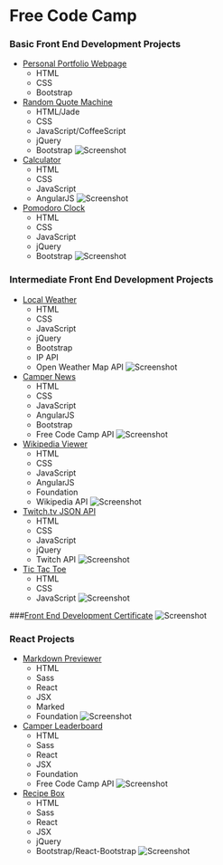 # Free Code Camp
### Basic Front End Development Projects
* [Personal Portfolio Webpage](http://codepen.io/thomasvaeth/full/WQxQem/)
  - HTML
  - CSS
  - Bootstrap
* [Random Quote Machine](http://codepen.io/thomasvaeth/full/epmrEm/)
  - HTML/Jade
  - CSS
  - JavaScript/CoffeeScript
  - jQuery
  - Bootstrap
![Screenshot](https://github.com/thomasvaeth/freecodecamp/blob/master/screenshots/random-desktop.png "Screenshot")
* [Calculator](http://codepen.io/thomasvaeth/full/VerWLg/)
  - HTML
  - CSS
  - JavaScript
  - AngularJS
![Screenshot](https://github.com/thomasvaeth/freecodecamp/blob/master/screenshots/calculator-desktop.png "Screenshot")
* [Pomodoro Clock](http://codepen.io/thomasvaeth/full/QjwPgz/)
  - HTML
  - CSS
  - JavaScript
  - jQuery
  - Bootstrap
![Screenshot](https://github.com/thomasvaeth/freecodecamp/blob/master/screenshots/pomodoro-desktop.png "Screenshot")

### Intermediate Front End Development Projects
* [Local Weather](http://codepen.io/thomasvaeth/full/avzaBd/)
  - HTML
  - CSS
  - JavaScript
  - jQuery
  - Bootstrap
  - IP API
  - Open Weather Map API
![Screenshot](https://github.com/thomasvaeth/freecodecamp/blob/master/screenshots/local-desktop.png "Screenshot")
* [Camper News](http://codepen.io/thomasvaeth/full/yeXMEJ/)
  - HTML
  - CSS
  - JavaScript
  - AngularJS
  - Bootstrap
  - Free Code Camp API
![Screenshot](https://github.com/thomasvaeth/freecodecamp/blob/master/screenshots/news-desktop.png "Screenshot")
* [Wikipedia Viewer](http://codepen.io/thomasvaeth/full/adKNyx/)
  - HTML
  - CSS
  - JavaScript
  - AngularJS
  - Foundation
  - Wikipedia API
![Screenshot](https://github.com/thomasvaeth/freecodecamp/blob/master/screenshots/wikipedia-desktop.png "Screenshot")
* [Twitch.tv JSON API](http://codepen.io/thomasvaeth/full/EVyabe/)
  - HTML
  - CSS
  - JavaScript
  - jQuery
  - Twitch API
![Screenshot](https://github.com/thomasvaeth/freecodecamp/blob/master/screenshots/twitch-desktop.png "Screenshot")
* [Tic Tac Toe](http://codepen.io/thomasvaeth/full/zrmjeB/)
  - HTML
  - CSS
  - JavaScript
![Screenshot](https://github.com/thomasvaeth/freecodecamp/blob/master/screenshots/tic-desktop.png "Screenshot")

###[Front End Development Certificate](http://www.freecodecamp.com/thomasvaeth/front-end-certification)
![Screenshot](https://github.com/thomasvaeth/freecodecamp/blob/master/screenshots/front-desktop.png "Screenshot")

### React Projects
* [Markdown Previewer](http://codepen.io/thomasvaeth/full/dGJWxK/)
  - HTML
  - Sass
  - React
  - JSX
  - Marked
  - Foundation
![Screenshot](https://github.com/thomasvaeth/freecodecamp/blob/master/screenshots/markdown-desktop.png "Screenshot")
* [Camper Leaderboard](http://codepen.io/thomasvaeth/full/JGMEMm/)
  - HTML
  - Sass
  - React
  - JSX
  - Foundation
  - Free Code Camp API
![Screenshot](https://github.com/thomasvaeth/freecodecamp/blob/master/screenshots/leaderboard-desktop.png "Screenshot")
* [Recipe Box](http://codepen.io/thomasvaeth/full/EPEpvW/)
  - HTML
  - Sass
  - React
  - JSX
  - jQuery
  - Bootstrap/React-Bootstrap
![Screenshot](https://github.com/thomasvaeth/freecodecamp/blob/master/screenshots/recipe-desktop.png "Screenshot")
